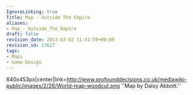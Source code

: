 ```yaml
---
IgnoreLinking: true
Title: Map - Outside The Empire
aliases:
- Map_-_Outside_The_Empire
draft: false
revision_date: 2013-03-02 11:41:59+00:00
revision_id: 17627
tags:
- Maps
- Game-Design
---
```


640x453px|center|link=http://www.profounddecisions.co.uk/mediawiki-public/images/2/26/World-map-woodcut.png
''Map by Daisy Abbott.''